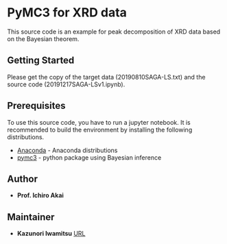 # PyMC3 for XRD data

This source code is an example for peak decomposition of XRD data based on the Bayesian theorem. 

## Getting Started

Please get the copy of the target data (20190810SAGA-LS.txt) and the source code (20191217SAGA-LSv1.ipynb). 

## Prerequisites

To use this source code, you have to run a jupyter notebook.
It is recommended to build the environment by installing the following distributions.

* [Anaconda](https://www.anaconda.com/distribution/) - Anaconda distributions
* [pymc3](https://docs.pymc.io/) - python package using Bayesian inference

## Author

* **Prof. Ichiro Akai** 

## Maintainer

* **Kazunori Iwamitsu** [URL](https://github.com/KazunoriIWAMITSU)

